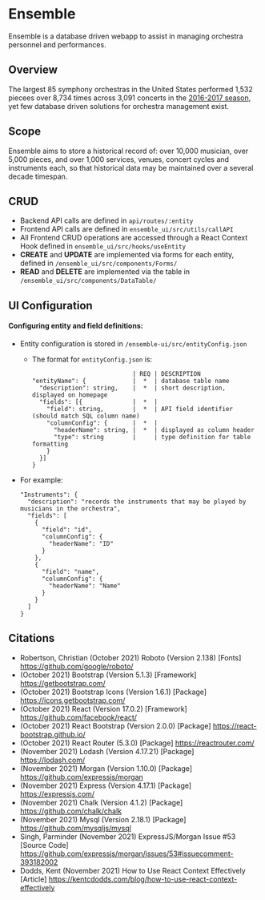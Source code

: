 # Ensemble
Ensemble is a database driven webapp to assist in managing orchestra personnel and performances.

## Overview
The largest 85 symphony orchestras in the United States performed 1,532 piecees over 8,734 times across 3,091 concerts in the [2016-2017 season](https://www.bsomusic.org/stories/the-data-behind-the-2016-2017-orchestra-season/), yet few database driven solutions for orchestra management exist.

## Scope
Ensemble aims to store a historical record of: over 10,000 musician, over 5,000 pieces, and over 1,000 services, venues, concert cycles and instruments each, so that historical data may be maintained over a several decade timespan.

## CRUD
- Backend API calls are defined in `api/routes/:entity`
- Frontend API calls are defined in `ensemble_ui/src/utils/callAPI`
- All Frontend CRUD operations are accessed through a React Context Hook defined in `ensemble_ui/src/hooks/useEntity`
- **CREATE** and **UPDATE** are implemented via forms for each entity, defined in `/ensemble_ui/src/components/Forms/`
- **READ** and **DELETE** are implemented via the table in `/ensemble_ui/src/components/DataTable/`

## UI Configuration
#### Configuring entity and field definitions:
- Entity configuration is stored in `/ensemble-ui/src/entityConfig.json`
  - The format for `entityConfig.json` is:
    ```
                                | REQ | DESCRIPTION
    "entityName": {             |  *  | database table name
      "description": string,    |  *  | short description, displayed on homepage
      "fields": [{              |  *  | 
        "field": string,        |  *  | API field identifier (should match SQL column name)
        "columnConfig": {       |  *  | 
          "headerName": string, |  *  | displayed as column header
          "type": string        |     | type definition for table formatting
        } 
      }]
    }
    ```                 

- For example:
  ```
  "Instruments": {
    "description": "records the instruments that may be played by musicians in the orchestra",
    "fields": [
      {
        "field": "id",
        "columnConfig": {
          "headerName": "ID"
        }
      },
      {
        "field": "name",
        "columnConfig": {
          "headerName": "Name"
        }
      }
    ]
  }
  ```


## Citations
- Robertson, Christian (October 2021) Roboto (Version 2.138) [Fonts] https://github.com/google/roboto/
- (October 2021) Bootstrap (Version 5.1.3) [Framework] https://getbootstrap.com/
- (October 2021) Bootstrap Icons (Version 1.6.1) [Package] https://icons.getbootstrap.com/
- (October 2021) React (Version 17.0.2) [Framework] https://github.com/facebook/react/
- (October 2021) React Bootstrap (Version 2.0.0) [Package] https://react-bootstrap.github.io/
- (October 2021) React Router (5.3.0) [Package] https://reactrouter.com/
- (November 2021) Lodash (Version 4.17.21) [Package] https://lodash.com/
- (November 2021) Morgan (Version 1.10.0) [Package] https://github.com/expressjs/morgan
- (November 2021) Express (Version 4.17.1) [Package] https://expressjs.com/
- (November 2021) Chalk (Version 4.1.2) [Package] https://github.com/chalk/chalk
- (November 2021) Mysql (Version 2.18.1) [Package] https://github.com/mysqljs/mysql
- Singh, Parminder (November 2021) ExpressJS/Morgan Issue #53 [Source Code] https://github.com/expressjs/morgan/issues/53#issuecomment-393182002
- Dodds, Kent (November 2021) How to Use React Context Effectively [Article] https://kentcdodds.com/blog/how-to-use-react-context-effectively
